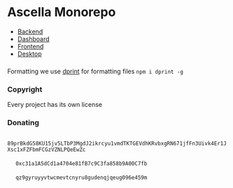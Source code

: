 # Ascella Monorepo

- [Backend](./apps/backend/README.md)
- [Dashboard](./apps/dash/README.md)
- [Frontend](./apps/web/README.md)
- [Desktop](./apps/desktop/README.md)

###

Formatting we use [dprint](https://dprint.dev/install/) for formatting files `npm i dprint -g`

### Copyright

Every project has its own license

### Donating

<img src="https://tricked.pro/crypto/monero-xmr-logo.png" alt="" height="15px"> `89prBkdG58KU15jv5LTbP3MgdJ2ikrcyu1vmdTKTGEVdhKRvbxgRN671jfFn3Uivk4Er1JXsc1xFZFbmFCGzVZNLPQeEwZc`

<img src="https://tricked.pro/crypto/ethereum-eth-logo.png" alt="" height="15px"> `0xc31a1A5dCd1a4704e81fB7c9C3fa858b9A00C7fb`

<img src="https://tricked.pro/crypto/bitcoin-cash-bch-logo.png" alt="" height="15px"> `qz9gyruyyvtwcmevtcnyru8gudenqjqeug096e459m`
